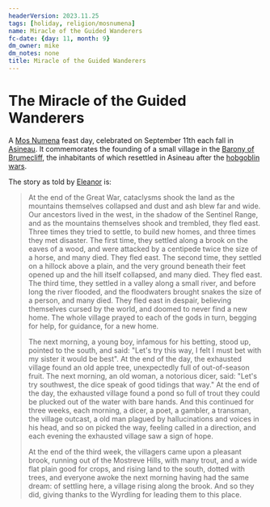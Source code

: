 ```yaml
---
headerVersion: 2023.11.25
tags: [holiday, religion/mosnumena]
name: Miracle of the Guided Wanderers
fc-date: {day: 11, month: 9}
dm_owner: mike
dm_notes: none
title: Miracle of the Guided Wanderers
---
```

# The Miracle of the Guided Wanderers

A [Mos Numena](<../religions/mos-numena/mos-numena.md>) feast day, celebrated on September 11th each fall in [Asineau](<../../gazetteer/greater-sembara/sembara/barony-of-aveil/cleenseau-region/asineau.md>). It commemorates the founding of a small village in the [Barony of Brumecliff](<../../gazetteer/greater-sembara/sembara/borderlands/barony-of-brumecliff.md>), the inhabitants of which resettled in Asineau after the [hobgoblin wars](<../../history/third-hobgoblin-war-sembara.md>). 

The story as told by [Eleanor](<../../people/sembarans/eleanor.md>) is:

> At the end of the Great War, cataclysms shook the land as the mountains themselves collapsed and dust and ash blew far and wide. Our ancestors lived in the west, in the shadow of the Sentinel Range, and as the mountains themselves shook and trembled, they fled east. Three times they tried to settle, to build new homes, and three times they met disaster. The first time, they settled along a brook on the eaves of a wood, and were attacked by a centipede twice the size of a horse, and many died. They fled east. The second time, they settled on a hillock above a plain, and the very ground beneath their feet opened up and the hill itself collapsed, and many died. They fled east. The third time, they settled in a valley along a small river, and before long the river flooded, and the floodwaters brought snakes the size of a person, and many died. They fled east in despair, believing themselves cursed by the world, and doomed to never find a new home. The whole village prayed to each of the gods in turn, begging for help, for guidance, for a new home.
> 
> The next morning, a young boy, infamous for his betting, stood up, pointed to the south, and said: "Let's try this way, I felt I must bet with my sister it would be best". At the end of the day, the exhausted village found an old apple tree, unexpectedly full of out-of-season fruit. The next morning, an old woman, a notorious dicer, said: "Let's try southwest, the dice speak of good tidings that way." At the end of the day, the exhausted village found a pond so full of trout they could be plucked out of the water with bare hands. And this continued for three weeks, each morning, a dicer, a poet, a gambler, a transman, the village outcast, a old man plagued by hallucinations and voices in his head, and so on picked the way, feeling called in a direction, and each evening the exhausted village saw a sign of hope.
>  
> At the end of the third week, the villagers came upon a pleasant brook, running out of the Mostreve Hills, with many trout, and a wide flat plain good for crops, and rising land to the south, dotted with trees, and everyone awoke the next morning having had the same dream: of settling here, a village rising along the brook. And so they did, giving thanks to the Wyrdling for leading them to this place.

